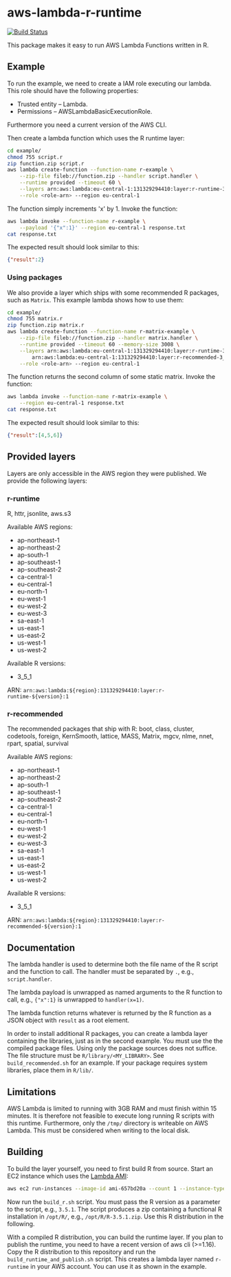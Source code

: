 # aws-lambda-r-runtime

[![Build Status](https://travis-ci.com/bakdata/aws-lambda-r-runtime.svg?branch=master)](https://travis-ci.com/bakdata/aws-lambda-r-runtime)

This package makes it easy to run AWS Lambda Functions written in R.

## Example
To run the example, we need to create a IAM role executing our lambda.
This role should have the following properties:
- Trusted entity – Lambda.
- Permissions – AWSLambdaBasicExecutionRole.

Furthermore you need a current version of the AWS CLI.

Then create a lambda function which uses the R runtime layer:
```bash
cd example/
chmod 755 script.r
zip function.zip script.r
aws lambda create-function --function-name r-example \
    --zip-file fileb://function.zip --handler script.handler \
    --runtime provided --timeout 60 \
    --layers arn:aws:lambda:eu-central-1:131329294410:layer:r-runtime-3_5_1:1 \
    --role <role-arn> --region eu-central-1
```

The function simply increments 'x' by 1.
Invoke the function:
```bash
aws lambda invoke --function-name r-example \
    --payload '{"x":1}' --region eu-central-1 response.txt
cat response.txt
```

The expected result should look similar to this:
```json
{"result":2}
```

### Using packages

We also provide a layer which ships with some recommended R packages, such as `Matrix`.
This example lambda shows how to use them:
```bash
cd example/
chmod 755 matrix.r
zip function.zip matrix.r
aws lambda create-function --function-name r-matrix-example \
    --zip-file fileb://function.zip --handler matrix.handler \
    --runtime provided --timeout 60 --memory-size 3008 \
    --layers arn:aws:lambda:eu-central-1:131329294410:layer:r-runtime-3_5_1:1 \
        arn:aws:lambda:eu-central-1:131329294410:layer:r-recommended-3_5_1:1 \
    --role <role-arn> --region eu-central-1
```

The function returns the second column of some static matrix.
Invoke the function:
```bash
aws lambda invoke --function-name r-matrix-example \
    --region eu-central-1 response.txt
cat response.txt
```

The expected result should look similar to this:
```json
{"result":[4,5,6]}
```

## Provided layers

Layers are only accessible in the AWS region they were published.
We provide the following layers:

### r-runtime

R, httr, jsonlite, aws.s3

Available AWS regions:
- ap-northeast-1
- ap-northeast-2
- ap-south-1
- ap-southeast-1
- ap-southeast-2
- ca-central-1
- eu-central-1
- eu-north-1
- eu-west-1
- eu-west-2
- eu-west-3
- sa-east-1
- us-east-1
- us-east-2
- us-west-1
- us-west-2

Available R versions:
- 3_5_1

ARN: `arn:aws:lambda:${region}:131329294410:layer:r-runtime-${version}:1`

### r-recommended

The recommended packages that ship with R:
boot, class, cluster, codetools, foreign, KernSmooth, lattice, MASS, Matrix, mgcv, nlme, nnet, rpart, spatial, survival

Available AWS regions:
- ap-northeast-1
- ap-northeast-2
- ap-south-1
- ap-southeast-1
- ap-southeast-2
- ca-central-1
- eu-central-1
- eu-north-1
- eu-west-1
- eu-west-2
- eu-west-3
- sa-east-1
- us-east-1
- us-east-2
- us-west-1
- us-west-2

Available R versions:
- 3_5_1

ARN: `arn:aws:lambda:${region}:131329294410:layer:r-recommended-${version}:1`

## Documentation

The lambda handler is used to determine both the file name of the R script and the function to call.
The handler must be separated by `.`, e.g., `script.handler`.

The lambda payload is unwrapped as named arguments to the R function to call, e.g., `{"x":1}` is unwrapped to `handler(x=1)`.

The lambda function returns whatever is returned by the R function as a JSON object with `result` as a root element.

In order to install additional R packages, you can create a lambda layer containing the libraries, just as in the second example.
You must use the the compiled package files.
Using only the package sources does not suffice.
The file structure must be `R/library/<MY_LIBRARY>`.
See `build_recommended.sh` for an example.
If your package requires system libraries, place them in `R/lib/`.

## Limitations

AWS Lambda is limited to running with 3GB RAM and must finish within 15 minutes.
It is therefore not feasible to execute long running R scripts with this runtime.
Furthermore, only the `/tmp/` directory is writeable on AWS Lambda.
This must be considered when writing to the local disk. 


## Building

To build the layer yourself, you need to first build R from source.
Start an EC2 instance which uses the [Lambda AMI](https://console.aws.amazon.com/ec2/v2/home#Images:visibility=public-images;search=amzn-ami-hvm-2017.03.1.20170812-x86_64-gp2):
```bash
aws ec2 run-instances --image-id ami-657bd20a --count 1 --instance-type t2.medium --key-name <MyKeyPair>
```
Now run the `build_r.sh` script.
You must pass the R version as a parameter to the script, e.g., `3.5.1`.
The script produces a zip containing a functional R installation in `/opt/R/`, e.g., `/opt/R/R-3.5.1.zip`.
Use this R distribution in the following.

With a compiled R distribution, you can build the runtime layer.
If you plan to publish the runtime, you need to have a recent version of aws cli (>=1.16).
Copy the R distribution to this repository and run the `build_runtime_and_publish.sh` script.
This creates a lambda layer named `r-runtime` in your AWS account.
You can use it as shown in the example.

